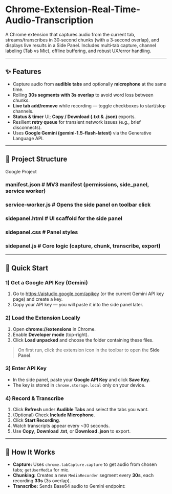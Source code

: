 # Chrome-Extension-Real-Time-Audio-Transcription
A Chrome extension that captures audio from the current tab, streams/transcribes in 30‑second chunks (with a 3‑second overlap), and displays live results in a Side Panel. Includes multi‑tab capture, channel labeling (Tab vs Mic), offline buffering, and robust UX/error handling.

---

## ✨ Features

- Capture audio from **audible tabs** and optionally **microphone** at the same time.
- Rolling **30s segments with 3s overlap** to avoid word loss between chunks.
- **Live tab add/remove** while recording — toggle checkboxes to start/stop channels.
- **Status & timer** UI; **Copy / Download (.txt & .json)** exports.
- Resilient **retry queue** for transient network issues (e.g., brief disconnects).
- Uses **Google Gemini (gemini-1.5-flash-latest)** via the Generative Language API.

---

## 🧱 Project Structure
Google Project
### manifest.json # MV3 manifest (permissions, side_panel, service worker)
### service-worker.js # Opens the side panel on toolbar click
### sidepanel.html # UI scaffold for the side panel
### sidepanel.css # Panel styles
### sidepanel.js # Core logic (capture, chunk, transcribe, export)

---

## 🚀 Quick Start

### 1) Get a Google API Key (Gemini)
1. Go to https://aistudio.google.com/apikey (or the current Gemini API key page) and create a key.
2. Copy your API key — you will paste it into the side panel later.

### 2) Load the Extension Locally
1. Open **chrome://extensions** in Chrome.
2. Enable **Developer mode** (top-right).
3. Click **Load unpacked** and choose the folder containing these files.

> On first run, click the extension icon in the toolbar to open the **Side Panel**.

### 3) Enter API Key
- In the side panel, paste your **Google API Key** and click **Save Key**.
- The key is stored in `chrome.storage.local` only on your device.

### 4) Record & Transcribe
1. Click **Refresh** under **Audible Tabs** and select the tabs you want.
2. (Optional) Check **Include Microphone**.
3. Click **Start Recording**.
4. Watch transcripts appear every ~30 seconds.
5. Use **Copy**, **Download .txt**, or **Download .json** to export.

---

## 🧩 How It Works

- **Capture:** Uses `chrome.tabCapture.capture` to get audio from chosen tabs; `getUserMedia` for mic.
- **Chunking:** Creates a new `MediaRecorder` segment every **30s**, each recording **33s** (3s overlap).
- **Transcribe:** Sends Base64 audio to Gemini endpoint:
